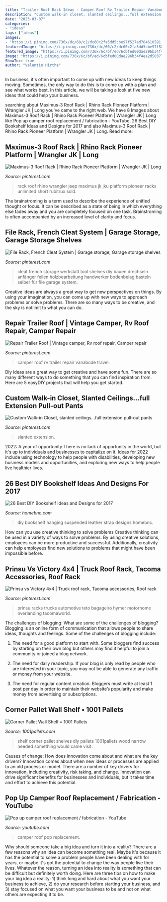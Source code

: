 ```yaml
---
title: "Trailer Roof Rack Ideas - Camper Roof Rv Trailer Repair Vanabode Travel"
description: "Custom walk-in closet, slanted ceilings...full extension pull-out pants"
date: "2023-03-07"
categories:
- "ideas"
tags: ["ideas"]
images:
- "https://i.pinimg.com/736x/dc/60/c2/dc60c2fa5dd5cbe97f527ed784610591.jpg"
featuredImage: "https://i.pinimg.com/736x/dc/60/c2/dc60c2fa5dd5cbe97f527ed784610591.jpg"
featured_image: "https://i.pinimg.com/736x/6c/bf/ed/6cbfed00dae296b34f4ea2d503775f7d--walk-in-closet-slanted-ceiling-attic-closet.jpg"
image: "https://i.pinimg.com/736x/6c/bf/ed/6cbfed00dae296b34f4ea2d503775f7d--walk-in-closet-slanted-ceiling-attic-closet.jpg"
ShowToc: true
author: "Valentin Hirthe"
---
```



In business, it's often important to come up with new ideas to keep things moving. Sometimes, the only way to do this is to come up with a plan and see what works best. In this article, we will be taking a look at five new ideas that could help your business.

	

		
searching about Maximus-3 Roof Rack | Rhino Rack Pioneer Platform | Wrangler JK | Long you've came to the right web. We have 8 Images about Maximus-3 Roof Rack | Rhino Rack Pioneer Platform | Wrangler JK | Long like Pop up camper roof replacement / fabrication - YouTube, 26 Best DIY Bookshelf Ideas and Designs for 2017 and also Maximus-3 Roof Rack | Rhino Rack Pioneer Platform | Wrangler JK | Long. Read more:
		
    
## Maximus-3 Roof Rack | Rhino Rack Pioneer Platform | Wrangler JK | Long

<img loading=lazy src="https://i.pinimg.com/736x/dc/60/c2/dc60c2fa5dd5cbe97f527ed784610591.jpg" onerror="this.onerror=null;this.src='https://tse2.mm.bing.net/th?id=OIP.1kw_eyFDeGB3fb-vNwCZsAHaE8&amp;pid=15.1';" alt="Maximus-3 Roof Rack | Rhino Rack Pioneer Platform | Wrangler JK | Long">

_Source: pinterest.com_

>rack roof rhino wrangler jeep maximus jk jku platform pioneer racks unlimited short rubitrux sold. 

	

The brainstroming is a term used to describe the experience of unified thought or focus. It can be described as a state of being in which everything else fades away and you are completely focused on one task. Brainstroming is often accompanied by an increased level of clarity and focus.

    
## File Rack, French Cleat System | Garage Storage, Garage Storage Shelves

<img loading=lazy src="https://i.pinimg.com/736x/0d/58/64/0d58645a623aa1dde2f085e9bafae8b6.jpg" onerror="this.onerror=null;this.src='https://tse4.mm.bing.net/th?id=OIP.vLixPvi4rT0Z4Wnzek8i9gHaJ3&amp;pid=15.1';" alt="File Rack, French Cleat System | Garage storage, Garage storage shelves">

_Source: pinterest.com_

>cleat french storage werkstatt tool shelves diy bauen drechseln anfänger feilen holzbearbeitung handwerker bodenbelag basteln selber für file garage system. 

	

Creative ideas are always a great way to get new perspectives on things. By using your imagination, you can come up with new ways to approach problems or solve problems. There are so many ways to be creative, and the sky is notlimit to what you can do.

    
## Repair Trailer Roof | Vintage Camper, Rv Roof Repair, Camper Repair

<img loading=lazy src="https://i.pinimg.com/736x/79/4d/dc/794ddc87b45cf398a4740bbf1a48d14e.jpg" onerror="this.onerror=null;this.src='https://tse1.mm.bing.net/th?id=OIP.C2_j1PcDfrQwqgr4x0ouawDYEg&amp;pid=15.1';" alt="Repair Trailer Roof | Vintage camper, Rv roof repair, Camper repair">

_Source: pinterest.com_

>camper roof rv trailer repair vanabode travel. 

	

Diy ideas are a great way to get creative and have some fun. There are so many different ways to do something that you can find inspiration from. Here are 5 easyDIY projects that will help you get started.

    
## Custom Walk-in Closet, Slanted Ceilings...full Extension Pull-out Pants

<img loading=lazy src="https://i.pinimg.com/736x/6c/bf/ed/6cbfed00dae296b34f4ea2d503775f7d--walk-in-closet-slanted-ceiling-attic-closet.jpg" onerror="this.onerror=null;this.src='https://tse1.mm.bing.net/th?id=OIP.T1R0hugBxoQdzeVMN7UrFgHaJ3&amp;pid=15.1';" alt="Custom Walk-in Closet, slanted ceilings...full extension pull-out pants">

_Source: pinterest.com_

>slanted extension. 

	

2022: A year of opportunity
There is no lack of opportunity in the world, but it's up to individuals and businesses to capitalize on it. Ideas for 2022 include using technology to help people with disabilities, developing new business models and opportunities, and exploring new ways to help people live healthier lives.

    
## 26 Best DIY Bookshelf Ideas And Designs For 2017

<img loading=lazy src="https://cdn.homebnc.com/homeimg/2017/02/05-diy-bookshelf-ideas-homebnc.jpg" onerror="this.onerror=null;this.src='https://tse4.mm.bing.net/th?id=OIP.akFofKmJUjf7-DHlx_0s-gHaK_&amp;pid=15.1';" alt="26 Best DIY Bookshelf Ideas and Designs for 2017">

_Source: homebnc.com_

>diy bookshelf hanging suspended leather strap designs homebnc. 

	

How can you use creative thinking to solve problems
Creative thinking can be used in a variety of ways to solve problems. By using creative solutions, employees can be more productive and successful. Additionally, creativity can help employees find new solutions to problems that might have been impossible before.

    
## Prinsu Vs Victory 4x4 | Truck Roof Rack, Tacoma Accessories, Roof Rack

<img loading=lazy src="https://i.pinimg.com/736x/2d/1b/e9/2d1be97fb44ff27f4841bbbe35d662f5.jpg" onerror="this.onerror=null;this.src='https://tse4.mm.bing.net/th?id=OIP.NOOmcWP5ZjiucQt_8fgKYAHaD8&amp;pid=15.1';" alt="Prinsu vs Victory 4x4 | Truck roof rack, Tacoma accessories, Roof rack">

_Source: pinterest.com_

>prinsu racks trucks automotive teto bagageiro hymer motorhome overlanding tacomaworld. 

	

The challenges of blogging: What are some of the challenges of blogging?
Blogging is an online form of communication that allows people to share ideas, thoughts and feelings. Some of the challenges of blogging include:
1. The need for a good platform to start with. Some bloggers find success by starting on their own blog but others may find it helpful to join a community or joined a blog network.

2. The need for daily readership. If your blog is only read by people who are interested in your topic, you may not be able to generate any traffic or money from your website.

3. The need for regular content creation. Bloggers must write at least 1 post per day in order to maintain their website’s popularity and make money from advertising or subscriptions.

    
## Corner Pallet Wall Shelf • 1001 Pallets

<img loading=lazy src="https://www.1001pallets.com/wp-content/uploads/2013/10/1001pallets.com-corner-pallet-wall-shelf.jpg" onerror="this.onerror=null;this.src='https://tse1.mm.bing.net/th?id=OIP.5VfeLqrS-4FfIDbKIDgkcAHaJ6&amp;pid=15.1';" alt="Corner Pallet Wall Shelf • 1001 Pallets">

_Source: 1001pallets.com_

>shelf corner pallet shelves diy pallets 1001pallets wood narrow needed something would came visit. 

	

Causes of change: How does innovation come about and what are the key drivers?
Innovation comes about when new ideas or processes are applied to an old process or model. There are a number of key drivers for innovation, including creativity, risk taking, and change. Innovation can drive significant benefits for businesses and individuals, but it takes time and effort to achieve this potential.

    
## Pop Up Camper Roof Replacement / Fabrication - YouTube

<img loading=lazy src="https://i.ytimg.com/vi/VXa4eIN0zBs/maxresdefault.jpg" onerror="this.onerror=null;this.src='https://tse3.mm.bing.net/th?id=OIP.J-BNhf9HdswtaCf0ArPKSAHaEK&amp;pid=15.1';" alt="Pop up camper roof replacement / fabrication - YouTube">

_Source: youtube.com_

>camper roof pop replacement. 

	

Why should someone take a big idea and turn it into a reality?
There are a few reasons why an idea can become something real. Maybe it's because it has the potential to solve a problem people have been dealing with for years, or maybe it's got the potential to change the way people live their lives. Whatever the reason, turning an idea into reality is something that can be difficult but definitely worth doing. Here are three tips on how to make your big idea a reality: 1) think long and hard about what you want your business to achieve, 2) do your research before starting your business, and 3) stay focused on what you want your business to be and not on what others are expecting it to be.

